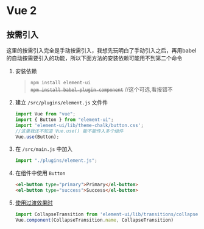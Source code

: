 # Vue 2
## 按需引入
这里的按需引入完全是手动按需引入，我想先玩明白了手动引入之后，再用babel的自动按需要引入的功能，所以下面方法的安装依赖可能用不到第二个命令
1. 安装依赖
   > `npm install element-ui`  
   > ~~`npm install babel-plugin-component`~~ //这个可选,看报错不
1. 建立 `/src/plugins/element.js` 文件件
   ```javascript
   import Vue from "vue";
   import { Button } from "element-ui";
   import 'element-ui/lib/theme-chalk/button.css';
   //这里我还不知道 Vue.use() 能不能传入多个组件
   Vue.use(Button);
   ```
1. 在 `/src/main.js` 中加入
   ```javascript
   import "./plugins/element.js";
   ```
1. 在组件中使用 `Button`
   ```html
   <el-button type="primary">Primary</el-button>
   <el-button type="success">Success</el-button>
   ```
1. [使用过渡效果时](https://element.eleme.io/#/en-US/component/transition)
   ```javascript
   import CollapseTransition from 'element-ui/lib/transitions/collapse-transition';
   Vue.component(CollapseTransition.name, CollapseTransition)
   ```
